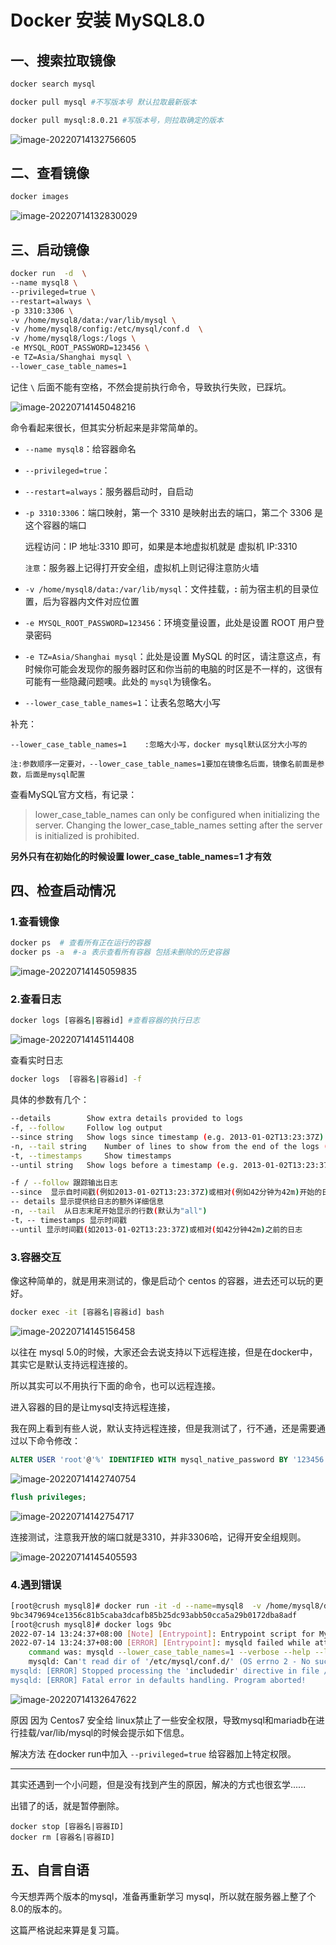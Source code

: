 # Docker 安装 MySQL8.0

## 一、搜索拉取镜像

```bash
docker search mysql

docker pull mysql #不写版本号 默认拉取最新版本

docker pull mysql:8.0.21 #写版本号，则拉取确定的版本
```

![image-20220714132756605](https://raw.githubusercontent.com/ningzaichun/nzc_img_store/main/img/202207142227512.png)



## 二、查看镜像

```bash
docker images
```

![image-20220714132830029](https://raw.githubusercontent.com/ningzaichun/nzc_img_store/main/img/202207142227703.png)

## 三、启动镜像

```bash
docker run  -d  \
--name mysql8 \
--privileged=true \
--restart=always \
-p 3310:3306 \
-v /home/mysql8/data:/var/lib/mysql \
-v /home/mysql8/config:/etc/mysql/conf.d  \
-v /home/mysql8/logs:/logs \
-e MYSQL_ROOT_PASSWORD=123456 \
-e TZ=Asia/Shanghai mysql \
--lower_case_table_names=1  
```

记住 `\` 后面不能有空格，不然会提前执行命令，导致执行失败，已踩坑。

![image-20220714145048216](https://raw.githubusercontent.com/ningzaichun/nzc_img_store/main/img/202207142227151.png)

命令看起来很长，但其实分析起来是非常简单的。

- `--name mysql8`：给容器命名

- `--privileged=true`：

- `--restart=always`：服务器启动时，自启动

- `-p 3310:3306`：端口映射，第一个 3310 是映射出去的端口，第二个 3306 是这个容器的端口

  远程访问：IP 地址:3310 即可，如果是本地虚拟机就是 虚拟机 IP:3310 

  `注意`：服务器上记得打开安全组，虚拟机上则记得注意防火墙

- `-v /home/mysql8/data:/var/lib/mysql`：文件挂载，**:** 前为宿主机的目录位置，后为容器内文件对应位置

- `-e MYSQL_ROOT_PASSWORD=123456`：环境变量设置，此处是设置 ROOT 用户登录密码

- `-e TZ=Asia/Shanghai mysql`：此处是设置 MySQL 的时区，请注意这点，有时候你可能会发现你的服务器时区和你当前的电脑的时区是不一样的，这很有可能有一些隐藏问题噢。此处的 `mysql`为镜像名。

- `--lower_case_table_names=1`：让表名忽略大小写 

补充：

```
--lower_case_table_names=1    :忽略大小写，docker mysql默认区分大小写的
```

```
注:参数顺序一定要对，--lower_case_table_names=1要加在镜像名后面，镜像名前面是参数，后面是mysql配置
```

查看MySQL官方文档，有记录：

> lower_case_table_names can only be configured when initializing the server. Changing the lower_case_table_names setting after the server is initialized is prohibited.

**另外只有在初始化的时候设置  lower_case_table_names=1 才有效**

## 四、检查启动情况

### 1.查看镜像

```bash
docker ps  # 查看所有正在运行的容器
docker ps -a  #-a 表示查看所有容器 包括未删除的历史容器
```

![image-20220714145059835](https://raw.githubusercontent.com/ningzaichun/nzc_img_store/main/img/202207142227344.png)

### 2.查看日志

```bash
docker logs [容器名|容器id] #查看容器的执行日志
```

![image-20220714145114408](https://raw.githubusercontent.com/ningzaichun/nzc_img_store/main/img/202207142227712.png)



查看实时日志

```bash
docker logs  [容器名|容器id] -f
```

具体的参数有几个：

```bash
--details        Show extra details provided to logs
-f, --follow     Follow log output
--since string   Show logs since timestamp (e.g. 2013-01-02T13:23:37Z) or relative (e.g. 42m for 42 minutes)
-n, --tail string    Number of lines to show from the end of the logs (default "all")
-t, --timestamps     Show timestamps
--until string   Show logs before a timestamp (e.g. 2013-01-02T13:23:37Z) or relative (e.g. 42m for 42 minutes)
```

```bash
-f / --follow 跟踪输出日志
--since  显示自时间戳(例如2013-01-02T13:23:37Z)或相对(例如42分钟为42m)开始的日志 
-- details 显示提供给日志的额外详细信息 
-n, --tail  从日志末尾开始显示的行数(默认为"all")
-t，-- timestamps 显示时间戳
--until 显示时间戳(如2013-01-02T13:23:37Z)或相对(如42分钟42m)之前的日志 
```

### 3.容器交互

像这种简单的，就是用来测试的，像是启动个 centos 的容器，进去还可以玩的更好。

```bash
docker exec -it [容器名|容器id] bash
```

![image-20220714145156458](https://raw.githubusercontent.com/ningzaichun/nzc_img_store/main/img/202207142227857.png)



以往在 mysql 5.0的时候，大家还会去说支持以下远程连接，但是在docker中，其实它是默认支持远程连接的。

所以其实可以不用执行下面的命令，也可以远程连接。

进入容器的目的是让mysql支持远程连接，

我在网上看到有些人说，默认支持远程连接，但是我测试了，行不通，还是需要通过以下命令修改：

```sql
ALTER USER 'root'@'%' IDENTIFIED WITH mysql_native_password BY '123456';
```

![image-20220714142740754](https://raw.githubusercontent.com/ningzaichun/nzc_img_store/main/img/202207142227737.png)



```sql
flush privileges;
```

![image-20220714142754717](https://raw.githubusercontent.com/ningzaichun/nzc_img_store/main/img/202207142227551.png)





连接测试，注意我开放的端口就是3310，并非3306哈，记得开安全组规则。

![image-20220714145405593](https://raw.githubusercontent.com/ningzaichun/nzc_img_store/main/img/202207142227304.png)



### 4.遇到错误

```bash
[root@crush mysql8]# docker run -it -d --name=mysql8  -v /home/mysql8/data/:/var/lib/mysql -v /home/mysql8/config/:/etc/mysql/ -e MYSQL_ROOT_PASSWORD=123456 -e TZ=Asia/Shanghai mysql --lower_case_table_names=1
9bc3479694ce1356c81b5caba3dcafb85b25dc93abb50cca5a29b0172dba8adf
[root@crush mysql8]# docker logs 9bc
2022-07-14 13:24:37+08:00 [Note] [Entrypoint]: Entrypoint script for MySQL Server 8.0.29-1.el8 started.
2022-07-14 13:24:37+08:00 [ERROR] [Entrypoint]: mysqld failed while attempting to check config
	command was: mysqld --lower_case_table_names=1 --verbose --help --log-bin-index=/tmp/tmp.AYT8xnMNTv
	mysqld: Can't read dir of '/etc/mysql/conf.d/' (OS errno 2 - No such file or directory)
mysqld: [ERROR] Stopped processing the 'includedir' directive in file /etc/my.cnf at line 36.
mysqld: [ERROR] Fatal error in defaults handling. Program aborted!
```



![image-20220714132647622](https://raw.githubusercontent.com/ningzaichun/nzc_img_store/main/img/202207142227223.png)

原因
因为 Centos7 安全给 linux禁止了一些安全权限，导致mysql和mariadb在进行挂载/var/lib/mysql的时候会提示如下信息。

解决方法
在docker run中加入 `--privileged=true` 给容器加上特定权限。

---

其实还遇到一个小问题，但是没有找到产生的原因，解决的方式也很玄学......



出错了的话，就是暂停删除。

```
docker stop [容器名|容器ID]
docker rm [容器名|容器ID]
```



## 五、自言自语

今天想弄两个版本的mysql，准备再重新学习 mysql，所以就在服务器上整了个8.0的版本的。

这篇严格说起来算是复习篇。





